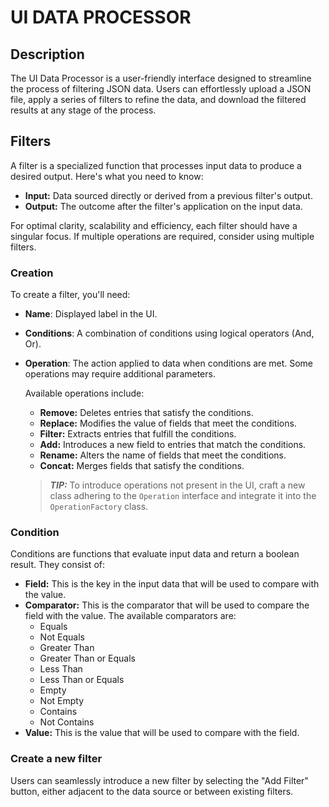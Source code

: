 # UI DATA PROCESSOR
## Description
The UI Data Processor is a user-friendly interface designed to streamline the process of filtering JSON data. Users can effortlessly upload a JSON file, apply a series of filters to refine the data, and download the filtered results at any stage of the process.

## Filters
A filter is a specialized function that processes input data to produce a desired output. Here's what you need to know:

- **Input:** Data sourced directly or derived from a previous filter's output.
- **Output:** The outcome after the filter's application on the input data.

For optimal clarity, scalability and efficiency, each filter should have a singular focus. If multiple operations are required, consider using multiple filters.

### Creation
To create a filter, you'll need:
- **Name**: Displayed label in the UI.
- **Conditions**: A combination of conditions using logical operators (And, Or).
- **Operation**: The action applied to data when conditions are met. Some operations may require additional parameters.

  Available operations include: 
  - **Remove:** Deletes entries that satisfy the conditions.
  - **Replace:** Modifies the value of fields that meet the conditions.
  - **Filter:** Extracts entries that fulfill the conditions.
  - **Add:** Introduces a new field to entries that match the conditions.
  - **Rename:** Alters the name of fields that meet the conditions.
  - **Concat:** Merges fields that satisfy the conditions.

  > **_TIP:_** To introduce operations not present in the UI, craft a new class adhering to the `Operation` interface and integrate it into the `OperationFactory` class.


### Condition
Conditions are functions that evaluate input data and return a boolean result. They consist of:

  - **Field:** This is the key in the input data that will be used to compare with the value.
  - **Comparator:** This is the comparator that will be used to compare the field with the value. The available comparators are:
    - Equals
    - Not Equals
    - Greater Than
    - Greater Than or Equals
    - Less Than
    - Less Than or Equals
    - Empty
    - Not Empty
    - Contains
    - Not Contains
  - **Value:** This is the value that will be used to compare with the field.


### Create a new filter
Users can seamlessly introduce a new filter by selecting the "Add Filter" button, either adjacent to the data source or between existing filters.
  
